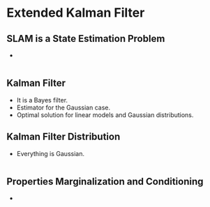 # Extended Kalman Filter

## SLAM is a State Estimation Problem
- 

![]()

## Kalman Filter

- It is a Bayes filter.
- Estimator for the Gaussian case.
- Optimal solution for linear models and Gaussian distributions.

## Kalman Filter Distribution
- Everything is Gaussian.

![]()


## Properties Marginalization and Conditioning
- 

![]()